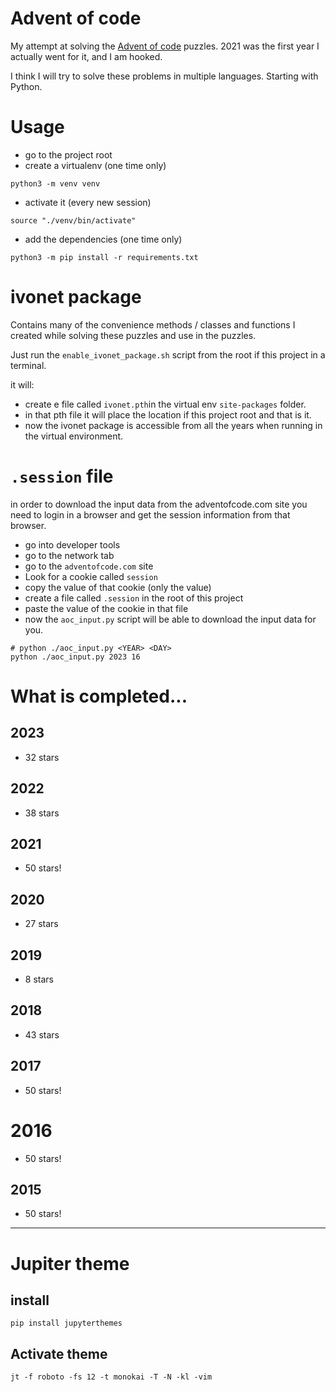 # Advent of code

My attempt at solving the [Advent of code](https://adventofcode.com) puzzles.
2021 was the first year I actually went for it, and I am hooked.

I think I will try to solve these problems in multiple languages.
Starting with Python.

# Usage

- go to the project root
- create a virtualenv (one time only)

```shell
python3 -m venv venv
```

- activate it (every new session)

```shell
source "./venv/bin/activate"
```

- add the dependencies (one time only)

```shell
python3 -m pip install -r requirements.txt
```

# ivonet package

Contains many of the convenience methods / classes and functions I created while
solving these puzzles and use in the puzzles.

Just run the `enable_ivonet_package.sh` script from the root if this project in
a terminal.

it will:

- create e file called `ivonet.pth`in the virtual env `site-packages` folder.
- in that pth file it will place the location if this project root and that is
  it.
- now the ivonet package is accessible from all the years when running in the
  virtual environment.

# `.session` file

in order to download the input data from the adventofcode.com site you need to login in a browser
and get the session information from that browser.

- go into developer tools
- go to the network tab
- go to the `adventofcode.com` site
- Look for a cookie called `session`
- copy the value of that cookie (only the value)
- create a file called `.session` in the root of this project
- paste the value of the cookie in that file
- now the `aoc_input.py` script will be able to download the input data for you.

```shell
# python ./aoc_input.py <YEAR> <DAY>
python ./aoc_input.py 2023 16
```

# What is completed...

## 2023

- 32 stars

## 2022

- 38 stars

## 2021

- 50 stars!

## 2020

- 27 stars

## 2019

- 8 stars

## 2018

- 43 stars

## 2017

- 50 stars!

# 2016

- 50 stars!

## 2015

- 50 stars!

----

# Jupiter theme

## install

```text
pip install jupyterthemes
```

## Activate theme

```text
jt -f roboto -fs 12 -t monokai -T -N -kl -vim
```
